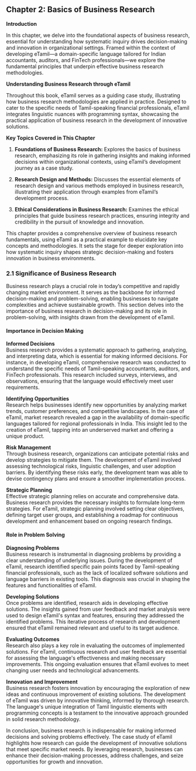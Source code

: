 ## Chapter 2: Basics of Business Research

**Introduction**

In this chapter, we delve into the foundational aspects of business research, essential for understanding how systematic inquiry drives decision-making and innovation in organizational settings. Framed within the context of developing eTamil—a domain-specific language tailored for Indian accountants, auditors, and FinTech professionals—we explore the fundamental principles that underpin effective business research methodologies.

**Understanding Business Research through eTamil**

Throughout this book, eTamil serves as a guiding case study, illustrating how business research methodologies are applied in practice. Designed to cater to the specific needs of Tamil-speaking financial professionals, eTamil integrates linguistic nuances with programming syntax, showcasing the practical application of business research in the development of innovative solutions.

**Key Topics Covered in This Chapter**

1. **Foundations of Business Research:** Explores the basics of business research, emphasizing its role in gathering insights and making informed decisions within organizational contexts, using eTamil’s development journey as a case study.

2. **Research Design and Methods:** Discusses the essential elements of research design and various methods employed in business research, illustrating their application through examples from eTamil’s development process.

3. **Ethical Considerations in Business Research:** Examines the ethical principles that guide business research practices, ensuring integrity and credibility in the pursuit of knowledge and innovation.

This chapter provides a comprehensive overview of business research fundamentals, using eTamil as a practical example to elucidate key concepts and methodologies. It sets the stage for deeper exploration into how systematic inquiry shapes strategic decision-making and fosters innovation in business environments.

### 2.1 Significance of Business Research

Business research plays a crucial role in today’s competitive and rapidly changing market environment. It serves as the backbone for informed decision-making and problem-solving, enabling businesses to navigate complexities and achieve sustainable growth. This section delves into the importance of business research in decision-making and its role in problem-solving, with insights drawn from the development of eTamil.

#### Importance in Decision Making

**Informed Decisions**  
Business research provides a systematic approach to gathering, analyzing, and interpreting data, which is essential for making informed decisions. For instance, in developing eTamil, comprehensive research was conducted to understand the specific needs of Tamil-speaking accountants, auditors, and FinTech professionals. This research included surveys, interviews, and observations, ensuring that the language would effectively meet user requirements.

**Identifying Opportunities**  
Research helps businesses identify new opportunities by analyzing market trends, customer preferences, and competitive landscapes. In the case of eTamil, market research revealed a gap in the availability of domain-specific languages tailored for regional professionals in India. This insight led to the creation of eTamil, tapping into an underserved market and offering a unique product.

**Risk Management**  
Through business research, organizations can anticipate potential risks and develop strategies to mitigate them. The development of eTamil involved assessing technological risks, linguistic challenges, and user adoption barriers. By identifying these risks early, the development team was able to devise contingency plans and ensure a smoother implementation process.

**Strategic Planning**  
Effective strategic planning relies on accurate and comprehensive data. Business research provides the necessary insights to formulate long-term strategies. For eTamil, strategic planning involved setting clear objectives, defining target user groups, and establishing a roadmap for continuous development and enhancement based on ongoing research findings.

#### Role in Problem Solving

**Diagnosing Problems**  
Business research is instrumental in diagnosing problems by providing a clear understanding of underlying issues. During the development of eTamil, research identified specific pain points faced by Tamil-speaking financial professionals, such as the lack of localized software solutions and language barriers in existing tools. This diagnosis was crucial in shaping the features and functionalities of eTamil.

**Developing Solutions**  
Once problems are identified, research aids in developing effective solutions. The insights gained from user feedback and market analysis were used to design eTamil's syntax and features, ensuring they addressed the identified problems. This iterative process of research and development ensured that eTamil remained relevant and useful to its target audience.

**Evaluating Outcomes**  
Research also plays a key role in evaluating the outcomes of implemented solutions. For eTamil, continuous research and user feedback are essential for assessing the language's effectiveness and making necessary improvements. This ongoing evaluation ensures that eTamil evolves to meet changing user needs and technological advancements.

**Innovation and Improvement**  
Business research fosters innovation by encouraging the exploration of new ideas and continuous improvement of existing solutions. The development of eTamil was driven by innovative thinking, informed by thorough research. The language's unique integration of Tamil linguistic elements with programming concepts is a testament to the innovative approach grounded in solid research methodology.

In conclusion, business research is indispensable for making informed decisions and solving problems effectively. The case study of eTamil highlights how research can guide the development of innovative solutions that meet specific market needs. By leveraging research, businesses can enhance their decision-making processes, address challenges, and seize opportunities for growth and innovation.


